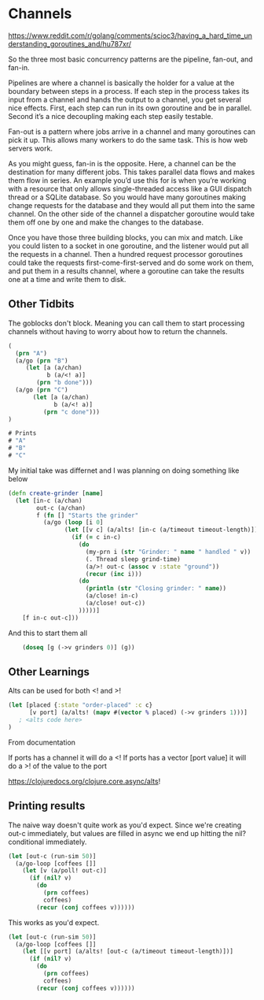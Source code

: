 # Channels

https://www.reddit.com/r/golang/comments/scioc3/having_a_hard_time_understanding_goroutines_and/hu787xr/


So the three most basic concurrency patterns are the pipeline, fan-out, and fan-in.

Pipelines are where a channel is basically the holder for a value at the boundary between steps in a process. If each step in the process takes its input from a channel and hands the output to a channel, you get several nice effects. First, each step can run in its own goroutine and be in parallel. Second it’s a nice decoupling making each step easily testable.

Fan-out is a pattern where jobs arrive in a channel and many goroutines can pick it up. This allows many workers to do the same task. This is how web servers work.

As you might guess, fan-in is the opposite. Here, a channel can be the destination for many different jobs. This takes parallel data flows and makes them flow in series. An example you’d use this for is when you’re working with a resource that only allows single-threaded access like a GUI dispatch thread or a SQLite database. So you would have many goroutines making change requests for the database and they would all put them into the same channel. On the other side of the channel a dispatcher goroutine would take them off one by one and make the changes to the database.

Once you have those three building blocks, you can mix and match. Like you could listen to a socket in one goroutine, and the listener would put all the requests in a channel. Then a hundred request processor goroutines could take the requests first-come-first-served and do some work on them, and put them in a results channel, where a goroutine can take the results one at a time and write them to disk.

## Other Tidbits

The goblocks don't block. Meaning you can call them to start processing channels without having to worry about how to return the channels.

```clj
(
  (prn "A")
  (a/go (prn "B")
     (let [a (a/chan)
           b (a/<! a)]
        (prn "b done")))
  (a/go (prn "C")
       (let [a (a/chan)
             b (a/<! a)]
          (prn "c done")))
)

# Prints
# "A"
# "B"
# "C"
```

My initial take was differnet and I was planning on doing something like below

```clj
(defn create-grinder [name]
  (let [in-c (a/chan)
        out-c (a/chan)
        f (fn [] "Starts the grinder"
          (a/go (loop [i 0]
                (let [[v c] (a/alts! [in-c (a/timeout timeout-length)])]
                  (if (= c in-c)
                    (do
                      (my-prn i (str "Grinder: " name " handled " v))
                      (. Thread sleep grind-time)
                      (a/>! out-c (assoc v :state "ground"))
                      (recur (inc i)))
                    (do
                      (println (str "Closing grinder: " name))
                      (a/close! in-c)
                      (a/close! out-c))
                    )))))]
    [f in-c out-c]))
```

And this to start them all
```clj
    (doseq [g (->v grinders 0)] (g))
```

## Other Learnings

Alts can be used for both <! and >!
```clj
(let [placed {:state "order-placed" :c c}
      [v port] (a/alts! (mapv #(vector % placed) (->v grinders 1)))]
   ; <alts code here>    
)
```

From documentation

If ports has a channel it will do a <!
If ports has a vector [port value] it will do a >! of the value to the port

https://clojuredocs.org/clojure.core.async/alts!

## Printing results 

The naive way doesn't quite work as you'd expect. Since we're creating out-c immediately, but values are filled in async we end up hitting the nil? conditional immediately.

```clj
(let [out-c (run-sim 50)]
  (a/go-loop [coffees []]
    (let [v (a/poll! out-c)]
      (if (nil? v)
        (do
          (prn coffees)
          coffees)
        (recur (conj coffees v))))))
```

This works as you'd expect.
```clj
(let [out-c (run-sim 50)]
  (a/go-loop [coffees []]
    (let [[v port] (a/alts! [out-c (a/timeout timeout-length)])]
      (if (nil? v)
        (do
          (prn coffees)
          coffees)
        (recur (conj coffees v))))))
```
